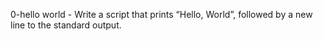 0-hello world - Write a script that prints “Hello, World”, followed by a new line to the standard output.
